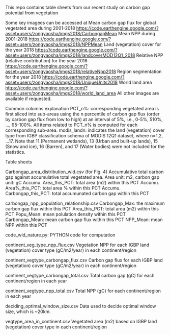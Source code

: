 This repo contains table sheets from our recent study on carbon gap potential from vegetation

Some key imagees can be accessed at
Mean carbon gap flux for global vegetated area during 2001-2018
https://code.earthengine.google.com/?asset=users/zongyaosha/imgs2018/CarbongapMean
Mean NPP during 2001-2018
https://code.earthengine.google.com/?asset=users/zongyaosha/imgs2018/NPPMean
Land (vegetation) cover for the year 2018
https://code.earthengine.google.com/?asset=users/zongyaosha/imgs2018/landcoverMOD12Q1_2018
Relative NPP (relative contribution) for the year 2018
https://code.earthengine.google.com/?asset=users/zongyaosha/imgs2018/relativeNpp2018
Region segmentation for the year 2018
https://code.earthengine.google.com/?asset=users/zongyaosha/imgs2018/UniqueUnits2018
World land area
https://code.earthengine.google.com/?asset=users/zongyaosha/imgs2018/world_land_area
All other images are available if requested.

Common columns explanation
PCT_n%: corresponding vegetated area is first sliced into sub-areas using the n percentile of carbon gap flux (order by carbon gap flux from low to high) at an interval of 5%, i.e., 0-5%, 510%, …, 95-100%. All items related to PCT_n% is computed for each corresponding sub-area.
modis_landn: indicates the land (vegetation) cover type from IGBP classification schema of MODIS 12Q1 dataset, where n=1,2, ...17. Note that 11.(Permanent wetlands), 13 (Urban and built-up lands), 15 (Snow and ice), 16 (Barren), and 17 (Water bodies) were not included for the statistics.

Table sheets

Carbongap_area_distribution_wld.csv (for Fig. 4)
Accumulative total carbon gap against accumulative total vegetated area. Area unit: m2, carbon gap unit: gC
Accumu. Area_this_PCT: total area (m2) within this PCT
Accumu. Area%_this_PCT: total area % within this PCT
Accumu. Carbongap_this_PCT: total accumunated carbon gap within this PCT

carbongap_npp_population_relationship.csv
Carbongap_Max: the maximum carbon gap flux within this PCT
Area_this_PCT: total area (m2) within this PCT
Popu_Mean: mean polulation density within this PCT
Carbongap_Mean: mean carbon gap flux within this PCT
NPP_Mean: mean NPP within this PCT

code_wld_nature.py: PYTHON code for computation

continent_veg_type_npp_flux.csv
Vegetation NPP for each IGBP land (vegetation) cover type (gC/m2/year)  in each continent/region

continent_vegtype_carbongap_flux.csv
Carbon gap flux for each IGBP land (vegetation) cover type (gC/m2/year) in each continent/region

continent_vegtype_carbongap_total.csv
Total carbon gap (gC) for each continent/region in each year

continent_vegtype_npp_total.csv
Total NPP (gC) for each continent/region in each year

deciding_optimal_window_size.csv
Data used to decide optimal window size, which is ~20km. 

vegtype_area_in_continent.csv
Vegetated area (m2) based on IGBP land (vegetation) cover type in each continent/region
